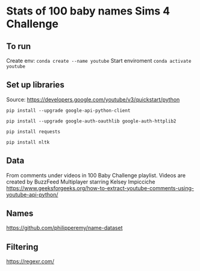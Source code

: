 # Stats of 100 baby names Sims 4 Challenge

## To run
Create env:
``conda create --name youtube``
Start enviroment
``conda activate youtube``

## Set up libraries
Source: https://developers.google.com/youtube/v3/quickstart/python

``pip install --upgrade google-api-python-client``

``pip install --upgrade google-auth-oauthlib google-auth-httplib2``

``pip install requests``

``pip install nltk``

## Data
From comments under videos in 100 Baby Challenge playlist. 
Videos are created by BuzzFeed Multiplayer starring Kelsey Impicciche
https://www.geeksforgeeks.org/how-to-extract-youtube-comments-using-youtube-api-python/

## Names
https://github.com/philipperemy/name-dataset

## Filtering
https://regexr.com/


